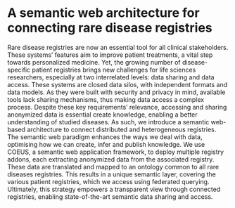 # A semantic web architecture for connecting rare disease registries

Rare disease registries are now an essential tool for all clinical stakeholders.  These systems’ features aim to improve patient treatments, a vital step towards personalized medicine. Yet, the growing number of disease-specific patient registries brings new challenges for life sciences researchers, especially at two interrelated levels: data sharing and data access. These systems are closed data silos, with independent formats and data models. As they were built with security and privacy in mind, available tools lack sharing mechanisms, thus making data access a complex process. Despite these key requirements’ relevance, accessing and sharing anonymized data is essential create knowledge, enabling a better understanding of studied diseases.
As such, we introduce a semantic web-based architecture to connect distributed and heterogeneous  registries. The semantic web paradigm enhances the ways we deal with data, optimising how we can create, infer and publish knowledge. We use COEUS, a semantic web application framework, to deploy multiple registry addons, each extracting anonymized data from the associated registry. These data are translated and mapped to an ontology common to all rare diseases registries. This results in a unique semantic layer, covering the various patient registries, which we access using federated querying. Ultimately, this strategy empowers a transparent view through connected registries, enabling state-of-the-art semantic data sharing and access.